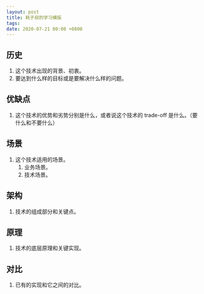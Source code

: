 ```yaml
---
layout: post
title: 耗子叔的学习模版
tags:
date: 2020-07-21 00:08 +0800
---
```

## 历史

1. 这个技术出现的背景、初衷。
2. 要达到什么样的目标或是要解决什么样的问题。

## 优缺点

1. 这个技术的优势和劣势分别是什么，或者说这个技术的 trade-off 是什么。（要什么和不要什么）

## 场景

1. 这个技术适用的场景。
    1. 业务场景。
    2. 技术场景。

## 架构

1. 技术的组成部分和关键点。

## 原理

1. 技术的底层原理和关键实现。

## 对比

1. 已有的实现和它之间的对比。
